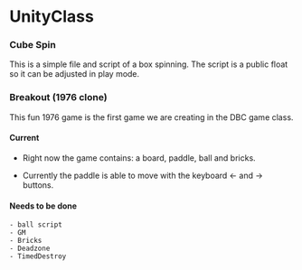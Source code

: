 # UnityClass

### Cube Spin
  This is a simple file and script of a box spinning.
  The script is a public float so it can be adjusted in play mode.

### Breakout (1976 clone)
  This fun 1976 game is the first game we are creating in the DBC game class.
   
#### Current

- Right now the game contains: a board, paddle, ball and bricks.

- Currently the paddle is able to move with the keyboard <- and -> buttons.
  
#### Needs to be done
    - ball script
    - GM
    - Bricks
    - Deadzone
    - TimedDestroy
   
